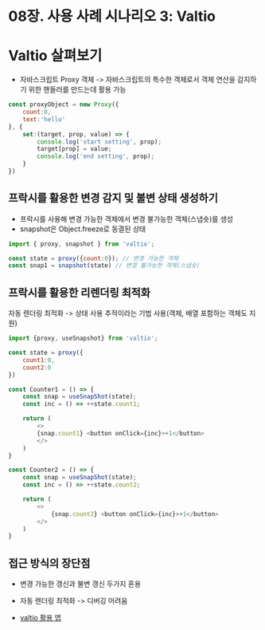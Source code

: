 # 08장. 사용 사례 시나리오 3: Valtio

# Valtio 살펴보기
- 자바스크립트 Proxy 객체 -> 자바스크립트의 특수한 객체로서 객체 연산을 감지하기 위한 핸들러를 만드는데 활용 가능

```js
const proxyObject = new Proxy({
    count:0,
    text:'hello'
}, {
    set:(target, prop, value) => {
        console.log('start setting', prop);
        target[prop] = value;
        console.log('end setting', prop);
    }
})
```

## 프락시를 활용한 변경 감지 및 불변 상태 생성하기
- 프락시를 사용해 변경 가능한 객체에서 변경 불가능한 객체(스냅숏)를 생성
- snapshot은 Object.freeze로 동결된 상태

```js
import { proxy, snapshot } from 'valtio';

const state = proxy({count:0}); // 변경 가능한 객체
const snap1 = snapshot(state) // 변경 불가능한 객체(스냅숏)
```

## 프락시를 활용한 리렌더링 최적화
자동 렌더링 최적화 -> 상태 사용 추적이라는 기법 사용(객체, 배열 포함하는 객체도 지원)

```js
import {proxy, useSnapshot} from 'valtio';

const state = proxy({
    count1:0,
    count2:0
})

const Counter1 = () => {
    const snap = useSnapShot(state);
    const inc = () => ++state.count1;

    return (
        <>
        {snap.count1} <button onClick={inc}>+1</button>
        </>
    )
}

const Counter2 = () => {
    const snap = useSnapShot(state);
    const inc = () => ++state.count2;

    return (
        <>
            {snap.count2} <button onClick={inc}>+1</button>
        </>
    )
}
```

## 접근 방식의 장단점
- 변경 가능한 갱신과 불변 갱신 두가지 혼용
- 자동 렌더링 최적화 -> 디버깅 어려움

- [valtio 활용 앱](https://github.com/youngrove/client-state-packages)
